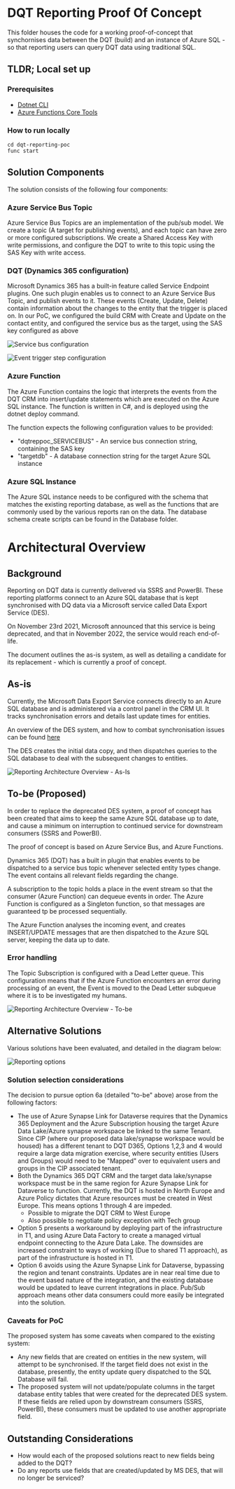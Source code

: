 # DQT Reporting Proof Of Concept

This folder houses the code for a working proof-of-concept that synchornises data between the DQT (build) and an instance of Azure SQL - so that reporting users can query DQT data using traditional SQL.

## TLDR; Local set up

### Prerequisites
* [Dotnet CLI](https://docs.microsoft.com/en-us/dotnet/core/tools/)
* [Azure Functions Core Tools](https://github.com/Azure/azure-functions-core-tools)

### How to run locally

```
cd dqt-reporting-poc
func start
```

## Solution Components

The solution consists of the following four components:

### Azure Service Bus Topic

Azure Service Bus Topics are an implementation of the pub/sub model.  We create a topic (A target for publishing events), and each topic can have zero or more configured subscriptions. We create a Shared Access Key with write permissions, and configure the DQT to write to this topic using the SAS Key with write access.

### DQT (Dynamics 365 configuration)

Microsoft Dynamics 365 has a built-in feature called Service Endpoint plugins.  One such plugin enables us to connect to an Azure Service Bus Topic, and publish events to it.  These events (Create, Update, Delete) contain information about the changes to the entity that the trigger is placed on.  In our PoC, we configured the build CRM with Create and Update on the contact entity, and configured the service bus as the target, using the SAS key configured as above

![Service bus configuration](./images/servicebus.png)

![Event trigger step configuration](./images/trigger.png)

### Azure Function

The Azure Function contains the logic that interprets the events from the DQT CRM into insert/update statements which are executed on the Azure SQL instance.  The function is written in C#, and is deployed using the dotnet deploy command.

The function expects the following configuration values to be provided:

* "dqtreppoc_SERVICEBUS" -  An service bus connection string, containing the SAS key
* "targetdb" - A database connection string for the target Azure SQL instance

### Azure SQL Instance

The Azure SQL instance needs to be configured with the schema that matches the existing reporting database, as well as the functions that are commonly used by the various reports ran on the data.  The database schema create scripts  can be found in the Database folder.

# Architectural Overview

## Background
Reporting on DQT data is currently delivered via SSRS and PowerBI.  These reporting platforms connect to an Azure SQL database that is kept synchronised with DQ data via a Microsoft service called Data Export Service (DES).

On November 23rd 2021, Microsoft announced that this service is being deprecated, and that in November 2022, the service would reach end-of-life.

The document outlines the as-is system, as well as detailing a candidate for its replacement - which is currently a proof of concept.

## As-is 

Currently, the Microsoft Data Export Service connects directly to an Azure SQL database and is administered via a control panel in the CRM UI.  It tracks synchronisation errors and details last update times for entities.

An overview of the DES system, and how to combat synchronisation issues can be found [here](https://docs.microsoft.com/en-us/power-platform/admin/replicate-data-microsoft-azure-sql-database)

The DES creates the initial data copy, and then dispatches queries to the SQL database to deal with the subsequent changes to entities.

![Reporting Architecture Overview - As-Is](./images/dqt_reporting_as_is2.png)



## To-be (Proposed)

In order to replace the deprecated DES system, a proof of concept has been created that aims to keep the same Azure SQL database up to date, and cause a minimum on interruption to continued service for downstream consumers (SSRS and PowerBI).

The proof of concept is based on Azure Service Bus, and Azure Functions.

Dynamics 365 (DQT) has a built in plugin that enables events to be dispatched to a service bus topic whenever selected entity types change.  The event contains all relevant fields regarding the change.

A subscription to the topic holds a place in the event stream so that the consumer (Azure Function) can dequeue events in order.  The Azure Function is configured as a Singleton function, so that messages are guaranteed tp be processed sequentially.

The Azure Function analyses the incoming event, and creates INSERT/UPDATE messages that are then dispatched to the Azure SQL server, keeping the data up to date.

### Error handling
The Topic Subscription is configured with a Dead Letter queue.  This configuration means that if the Azure Function encounters an error during processing of an event, the Event is moved to the Dead Letter subqueue where it is to be investigated my humans.


![Reporting Architecture Overview - To-be](./images/DQTReportingToBe.png)

## Alternative Solutions

Various solutions have been evaluated, and detailed in the diagram below:

![Reporting options](./images/DQTReportingOptions.png)

### Solution selection considerations

The decision to pursue option 6a (detailed "to-be" above) arose from the following factors:

* The use of Azure Synapse Link for Dataverse requires that the Dynamics 365 Deployment and the Azure Subscription housing the target Azure Data Lake/Azure synapse workspace be linked to the same Tenant.  Since CIP (where our proposed data lake/synapse workspace would be housed) has a different tenant to DQT D365, Options 1,2,3 and 4 would require a large data migration exercise, where security entities (Users and Groups) would need to be "Mapped" over to equivalent users and groups in the CIP associated tenant.
* Both the Dynamics 365 DQT CRM and the target data lake/synapse workspace must be in the same region for Azure Synapse Link for Dataverse to function.  Currently, the DQT is hosted in North Europe and Azure Policy dictates that Azure resources must be created in West Europe.  This means options 1 through 4 are impeded.
    * Possible to migrate the DQT CRM to West Europe
    * Also possible to negotiate policy exception with Tech group
* Option 5 presents a workaround by deploying part of the infrastructure in T1, and using Azure Data Factory to create a managed virtual endpoint connecting to the Azure Data Lake.  The downsides are increased constraint to ways of working (Due to shared T1 approach), as part of the infrastructure is hosted in T1.
* Option 6 avoids using the Azure Synapse Link for Dataverse, bypassing the region and tenant constraints.  Updates are in near real time due to the event based nature of the integration, and the existing database would be updated to leave current integrations in place. Pub/Sub approach means other data consumers could more easily be integrated into the solution.

### Caveats for PoC
The proposed system has some caveats when compared to the existing system:
* Any new fields that are created on entities in the new system, will attempt to be synchronised.  If the target field does not exist in the database, presently, the entity update query dispatched to the SQL Database will fail.
* The proposed system will not update/populate columns in the target database entity tables that were created for the deprecated DES system.  If these fields are relied upon by downstream consumers (SSRS, PowerBI), these consumers must be updated to use another appropriate field.

## Outstanding Considerations
* How would each of the proposed solutions react to new fields being added to the DQT?
* Do any reports use fields that are created/updated by MS DES, that will no longer be serviced?


